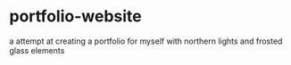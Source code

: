 # portfolio-website
 a attempt at creating a portfolio for myself with northern lights and frosted glass elements
